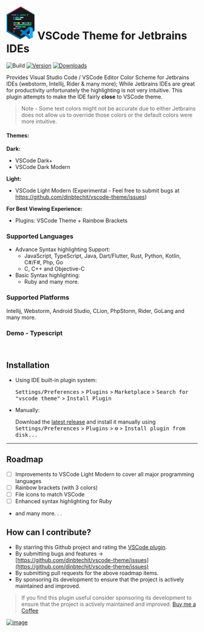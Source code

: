 # <img src="src/main/resources/META-INF/pluginIcon.svg" alt="drawing" width="75"/> VSCode Theme for Jetbrains IDEs

![Build](https://github.com/dinbtechit/vscode-theme/workflows/Build/badge.svg)
[![Version](https://img.shields.io/jetbrains/plugin/v/19177.svg)](https://plugins.jetbrains.com/plugin/19177)
[![Downloads](https://img.shields.io/jetbrains/plugin/d/19177.svg)](https://plugins.jetbrains.com/plugin/19177)


<!-- Plugin description -->
Provides Visual Studio Code / VSCode Editor Color Scheme for Jetbrains IDEs (webstorm, Intellij, Rider & many more);
While Jetbrains IDEs are great for productivity unfortunately the highlighting is not very
intuitive. This plugin attempts to make the IDE fairly **close** to VSCode theme. 

> Note - Some text colors might not be accurate due to either Jetbrains does not allow us to override those colors or the default colors were more intuitive.

#### Themes:

**Dark:**
- VSCode Dark+
- VSCode Dark Modern

**Light:**
- VSCode Light Modern (Experimental - Feel free to submit bugs at https://github.com/dinbtechit/vscode-theme/issues)

**For Best Viewing Experience:** 
- Plugins: VSCode Theme + Rainbow Brackets

### Supported Languages
- Advance Syntax highlighting Support: 
  - JavaScript, TypeScript, Java, Dart/Flutter, Rust, Python, Kotlin, C#/F#, Php, Go
  - C, C++ and Objective-C
- Basic Syntax highlighting:
  - Ruby and many more. 

### Supported Platforms
Intellij, Webstorm, Android Studio, CLion, PhpStorm, Rider, GoLang and many more.

### Demo - Typescript

<img style="transform: scale(0.60)" src="https://plugins.jetbrains.com/files/19177/screenshot_597cfa44-635d-4abd-85ef-e08775575963" alt=""/>

<!-- Plugin description end -->

## Installation

- Using IDE built-in plugin system:
  
  <kbd>Settings/Preferences</kbd> > <kbd>Plugins</kbd> > <kbd>Marketplace</kbd> > <kbd>Search for "vscode theme"</kbd> >
  <kbd>Install Plugin</kbd>
  
- Manually:

  Download the [latest release](https://github.com/dinbtechit/vscode-theme/releases/latest) and install it manually using
  <kbd>Settings/Preferences</kbd> > <kbd>Plugins</kbd> > <kbd>⚙️</kbd> > <kbd>Install plugin from disk...</kbd>

---
## Roadmap
- [ ] Improvements to VSCode Light Modern to cover all major programming languages
- [ ] Rainbow brackets (with 3 colors)
- [ ] File icons to match VSCode
- [ ] Enhanced syntax highlighting for Ruby
- and many more. . .

## How can I contribute?

- By starring this Github project and rating the [VSCode plugin](https://plugins.jetbrains.com/plugin/19177-vscode-theme).
- By submitting bugs and features -> [https://github.com/dinbtechit/vscode-theme/issues](https://github.com/dinbtechit/vscode-theme/issues)
- By submitting pull requests for the above roadmap items.
- By sponsoring its development to ensure that the project is actively maintained and improved. 

> If you find this plugin useful consider sponsoring its development to ensure that the project is actively maintained and improved. [Buy me a Coffee](https://www.buymeacoffee.com/dinbtechit) 

[![image](https://user-images.githubusercontent.com/17984781/201556781-ed055fea-3217-421c-a4b6-296af779c1ce.png)](https://www.buymeacoffee.com/dinbtechit)
